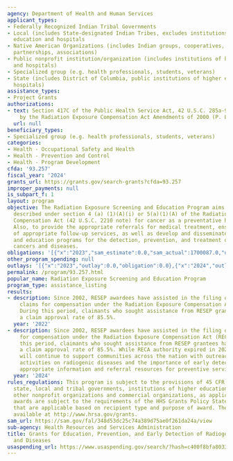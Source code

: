 ```yaml
---
agency: Department of Health and Human Services
applicant_types:
- Federally Recognized Indian Tribal Governments
- Local (includes State-designated Indian Tribes, excludes institutions of higher
  education and hospitals
- Native American Organizations (includes Indian groups, cooperatives, corporations,
  partnerships, associations)
- Public nonprofit institution/organization (includes institutions of higher education
  and hospitals)
- Specialized group (e.g. health professionals, students, veterans)
- State (includes District of Columbia, public institutions of higher education and
  hospitals)
assistance_types:
- Project Grants
authorizations:
- text: Section 417C of the Public Health Service Act, 42 U.S.C. 285a-9, as amended
    by the Radiation Exposure Compensation Act Amendments of 2000 (P. L. 106-245).
  url: null
beneficiary_types:
- Specialized group (e.g. health professionals, students, veterans)
categories:
- Health - Occupational Safety and Health
- Health - Prevention and Control
- Health - Program Development
cfda: '93.257'
fiscal_year: '2024'
grants_url: https://grants.gov/search-grants?cfda=93.257
improper_payments: null
is_subpart_f: 1
layout: program
objective: The Radiation Exposure Screening and Education Program aims to screen individuals
  described under section 4 (a) (1)(A)(i) or 5(a)(1)(A) of the Radiation Exposure
  Compensation Act (42 U.S.C. 2210 note) for cancer as a preventative health measure.
  Also, to provide the appropriate referrals for medical treatment, ensure the provision
  of appropriate follow-up services, as well as develop and disseminate public information
  and education programs for the detection, prevention, and treatment of radiogenic
  cancers and diseases.
obligations: '[{"x":"2023","sam_estimate":0.0,"sam_actual":1700087.0,"usa_spending_actual":1700087.0},{"x":"2024","sam_estimate":0.0,"sam_actual":1651050.0,"usa_spending_actual":1651050.0},{"x":"2025","sam_estimate":0.0,"sam_actual":1700000.0,"usa_spending_actual":-238766.48}]'
other_program_spending: null
outlays: '[{"x":"2023","outlay":0.0,"obligation":0.0},{"x":"2024","outlay":597591.44,"obligation":1651050.0},{"x":"2025","outlay":0.0,"obligation":0.0}]'
permalink: /program/93.257.html
popular_name: Radiation Exposure Screening and Education Program
program_type: assistance_listing
results:
- description: Since 2002, RESEP awardees have assisted in the filing of over 4,952
    claims for compensation under the Radiation Exposure Compensation Act (RECA).
    During this period, claimants who sought assistance from RESEP grantees have enjoyed
    a claim approval rate of 85.5%.
  year: '2022'
- description: Since 2002, RESEP awardees have assisted in the filing of over 4,952  claims
    for compensation under the Radiation Exposure Compensation Act (RECA). During
    this period, claimants who sought assistance from RESEP grantees have enjoyed
    a claim approval rate of 85.5%. While RECA authority expired in 2024, RESEP awardees
    will continue to support communities across the nation with outreach and education
    activities on radiogenic diseases and the importance of early detection and provide
    appropriate information and referral resources for preventive services.
  year: '2024'
rules_regulations: This program is subject to the provisions of 45 CFR Part 74 for
  state, local and tribal governments, institutions of higher education, hospitals,
  other nonprofit organizations and commercial organizations, as applicable. HRSA
  awards are subject to the requirements of the HHS Grants Policy Statement (HHS GPS)
  that are applicable based on recipient type and purpose of award. The HHS GPS is
  available at http://www.hrsa.gov/grants.
sam_url: https://sam.gov/fal/348d53dc25c74a389d75ae0f261da24a/view
sub-agency: Health Resources and Services Administration
title: Grants for Education, Prevention, and Early Detection of Radiogenic Cancers
  and Diseases
usaspending_url: https://www.usaspending.gov/search/?hash=c400f8bfa8033f5912a6e690e9f2be04
---
```

